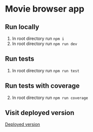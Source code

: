 # Movie browser app

## Run locally
1. In root directory run `npm i`
2. In root directory run `npm run dev`

## Run tests
1. In root directory run `npm run test`
   
## Run tests with coverage
2. In root directory run `npm run coverage`

## Visit deployed version
[Deployed version](https://etzimoviebrowser.netlify.app//)

